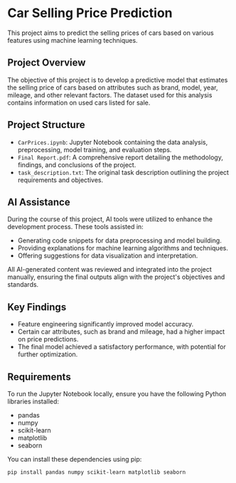 # Car Selling Price Prediction

This project aims to predict the selling prices of cars based on various features using machine learning techniques.

## Project Overview

The objective of this project is to develop a predictive model that estimates the selling price of cars based on attributes such as brand, model, year, mileage, and other relevant factors. The dataset used for this analysis contains information on used cars listed for sale.

## Project Structure

- `CarPrices.ipynb`: Jupyter Notebook containing the data analysis, preprocessing, model training, and evaluation steps.
- `Final Report.pdf`: A comprehensive report detailing the methodology, findings, and conclusions of the project.
- `task_description.txt`: The original task description outlining the project requirements and objectives.

## AI Assistance

During the course of this project, AI tools were utilized to enhance the development process. These tools assisted in:

- Generating code snippets for data preprocessing and model building.
- Providing explanations for machine learning algorithms and techniques.
- Offering suggestions for data visualization and interpretation.

All AI-generated content was reviewed and integrated into the project manually, ensuring the final outputs align with the project's objectives and standards.

## Key Findings

- Feature engineering significantly improved model accuracy.
- Certain car attributes, such as brand and mileage, had a higher impact on price predictions.
- The final model achieved a satisfactory performance, with potential for further optimization.

## Requirements

To run the Jupyter Notebook locally, ensure you have the following Python libraries installed:

- pandas
- numpy
- scikit-learn
- matplotlib
- seaborn

You can install these dependencies using pip:

```bash
pip install pandas numpy scikit-learn matplotlib seaborn
```
